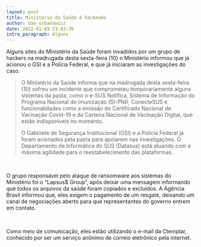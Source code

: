 ```yaml
---
layout: post
title: Ministério da Saúde é hackeado
author: dan_urbanowicz
date: 2022-01-03 23:43:35
intro_paragraph: Alguns
---
```

Alguns sites do Ministério da Saúde foram invadidos por um grupo de hackers na madrugada desta sexta-feira (10) o Ministério informou que já acionou o GSI e a Polícia Federal, e que já iniciaram as investigações do caso.



> O Ministério da Saúde informa que na madrugada desta sexta-feira (10) sofreu um incidente que comprometeu temporariamente alguns sistemas da pasta, como o e-SUS Notifica, Sistema de Informação do Programa Nacional de Imunização (SI-PNI), ConecteSUS e funcionalidades como a emissão do Certificado Nacional de Vacinação Covid-19 e da Carteira Nacional de Vacinação Digital, que estão indisponíveis no momento.
>
> O Gabinete de Segurança Institucional (GSI) e a Polícia Federal já foram acionados pela pasta para apoiarem nas investigações. O Departamento de Informática do SUS (Datasus) está atuando com a máxima agilidade para o reestabelecimento das plataformas.



﻿



O grupo responsável pelo ataque de ransomware aos sistemas do Ministério foi o “Lapsus$ Group”, após deixar uma mensagem informando que todos os arquivos da saúde foram copiados e excluídos. A Agência Brasil informou que, eles exigem o pagamento de um resgate, deixando um canal de negociações aberto para que representantes do governo entrem em contato.

﻿﻿



Como meio de comunicação, eles estão utilizando o e-mail da Ctemplar, conhecido por ser um serviço anônimo de correio eletrônico pela internet.